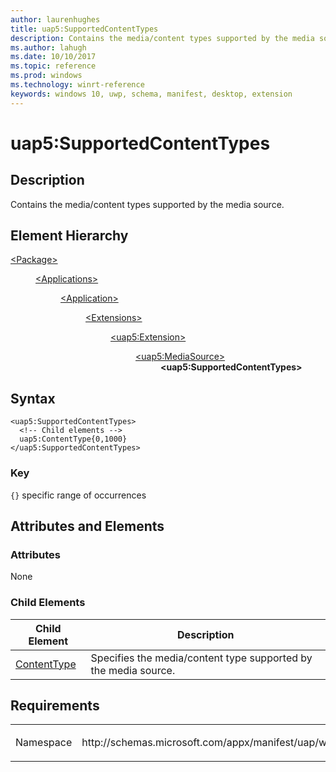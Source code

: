 ```yaml
---
author: laurenhughes
title: uap5:SupportedContentTypes
description: Contains the media/content types supported by the media source.
ms.author: lahugh
ms.date: 10/10/2017
ms.topic: reference
ms.prod: windows
ms.technology: winrt-reference
keywords: windows 10, uwp, schema, manifest, desktop, extension 
---
```


# uap5:SupportedContentTypes

## Description
Contains the media/content types supported by the media source.

## Element Hierarchy
<dl>
<dt><a href="element-package.md">&lt;Package&gt;</a></dt>
<dd>
<dl>
<dt><a href="element-applications.md">&lt;Applications&gt;</a></dt>
<dd>
<dl>
<dt><a href="element-application.md">&lt;Application&gt;</a></dt>
<dd>
<dl>
<dt><a href="element-1-extensions.md">&lt;Extensions&gt;</a></dt>
<dd>
<dl>
<dt><a href="element-uap5-extension.md">&lt;uap5:Extension&gt;</a></dt>
<dd>
<dl>
<dt><a href="element-uap5-mediasource.md">&lt;uap5:MediaSource&gt;</a></dt>
<dd><b>&lt;uap5:SupportedContentTypes&gt;</b></dd>
</dl>
</dd>
</dl>
</dd>
</dl>
</dd>
</dl>
</dd>
</dl>
</dd>
</dl>

## Syntax
```syntax
<uap5:SupportedContentTypes>   
  <!-- Child elements -->
  uap5:ContentType{0,1000}
</uap5:SupportedContentTypes>
```

### Key
`{}` specific range of occurrences

## Attributes and Elements

### Attributes
None


### Child Elements

| Child Element | Description |
|---------------|-------------|
| [ContentType](element-uap5-contenttype.md) | Specifies the media/content type supported by the media source. |


## Requirements

<table>
<colgroup>
<col width="50%" />
<col width="50%" />
</colgroup>
<tbody>
<tr class="odd">
<td><p>Namespace</p></td>
<td><p>http://schemas.microsoft.com/appx/manifest/uap/windows10/5</p></td>
</tr>
</tbody>
</table